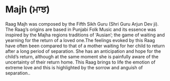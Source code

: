# Majh (ਮਾਝ)

Raag Majh was composed by the Fifth Sikh Guru (Shri Guru Arjun Dev ji). The Raag’s origins are based in Punjabi Folk Music and its essence was inspired by the Majha regions traditions of ‘Ausian’; the game of waiting and yearning for the return of a loved one.The feelings evoked by this Raag have often been compared to that of a mother waiting for her child to return after a long period of separation. She has an anticipation and hope for the child’s return, although at the same moment she is painfully aware of the uncertainty of their return home. This Raag brings to life the emotion of extreme love and this is highlighted by the sorrow and anguish of separation..